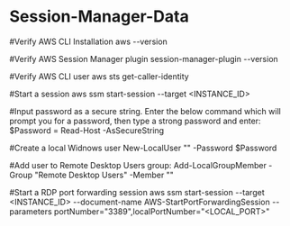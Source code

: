 # Session-Manager-Data

#Verify AWS CLI Installation
aws --version

#Verify AWS Session Manager plugin
session-manager-plugin --version

#Verify AWS CLI user
aws sts get-caller-identity

#Start a session
aws ssm start-session --target <INSTANCE_ID>

#Input password as a secure string. Enter the below command which will prompt you for a password, then type a strong password and enter:
$Password = Read-Host -AsSecureString

#Create a local Widnows user
New-LocalUser "<USERNAME>" -Password $Password

#Add user to Remote Desktop Users group:
Add-LocalGroupMember -Group "Remote Desktop Users" -Member "<USERNAME>"

#Start a RDP port forwarding session 
aws ssm start-session --target <INSTANCE_ID> --document-name AWS-StartPortForwardingSession --parameters portNumber="3389",localPortNumber="<LOCAL_PORT>"


